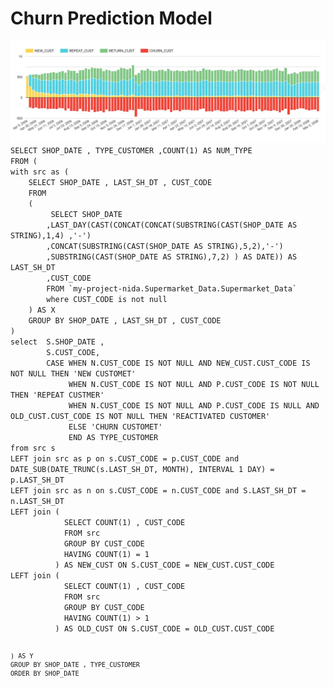 <h1>Churn Prediction Model</h1>

<img src="https://github.com/suthasinee-p/BADS7105-CRM-Analytics/blob/main/Homework%2006%20-%20Churn%20Prediction%20Model/Ch1.JPG">

<code>
SELECT SHOP_DATE , TYPE_CUSTOMER ,COUNT(1) AS NUM_TYPE
FROM (
with src as (
	SELECT SHOP_DATE , LAST_SH_DT , CUST_CODE
	FROM 
	(
		 SELECT SHOP_DATE 
		,LAST_DAY(CAST(CONCAT(CONCAT(SUBSTRING(CAST(SHOP_DATE AS STRING),1,4) ,'-')
		,CONCAT(SUBSTRING(CAST(SHOP_DATE AS STRING),5,2),'-')
		,SUBSTRING(CAST(SHOP_DATE AS STRING),7,2) ) AS DATE)) AS LAST_SH_DT
		,CUST_CODE 
		FROM `my-project-nida.Supermarket_Data.Supermarket_Data`
		where CUST_CODE is not null
	) AS X 
	GROUP BY SHOP_DATE , LAST_SH_DT , CUST_CODE
)
select  S.SHOP_DATE , 
		S.CUST_CODE,
		CASE WHEN N.CUST_CODE IS NOT NULL AND NEW_CUST.CUST_CODE IS NOT NULL THEN 'NEW CUSTOMET'
			 WHEN N.CUST_CODE IS NOT NULL AND P.CUST_CODE IS NOT NULL THEN 'REPEAT CUSTMER'
			 WHEN N.CUST_CODE IS NOT NULL AND P.CUST_CODE IS NULL AND OLD_CUST.CUST_CODE IS NOT NULL THEN 'REACTIVATED CUSTOMER'
			 ELSE 'CHURN CUSTOMET'
			 END AS TYPE_CUSTOMER
from src s
LEFT join src as p on s.CUST_CODE = p.CUST_CODE and DATE_SUB(DATE_TRUNC(s.LAST_SH_DT, MONTH), INTERVAL 1 DAY) = p.LAST_SH_DT
LEFT join src as n on s.CUST_CODE = n.CUST_CODE and S.LAST_SH_DT = n.LAST_SH_DT
LEFT join (
			SELECT COUNT(1) , CUST_CODE
			FROM src
			GROUP BY CUST_CODE
			HAVING COUNT(1) = 1 
		  ) AS NEW_CUST ON S.CUST_CODE = NEW_CUST.CUST_CODE
LEFT join (
			SELECT COUNT(1) , CUST_CODE
			FROM src
			GROUP BY CUST_CODE
			HAVING COUNT(1) > 1 
		  ) AS OLD_CUST ON S.CUST_CODE = OLD_CUST.CUST_CODE
		  
	) AS Y 
	GROUP BY SHOP_DATE , TYPE_CUSTOMER 
	ORDER BY SHOP_DATE
</code>
